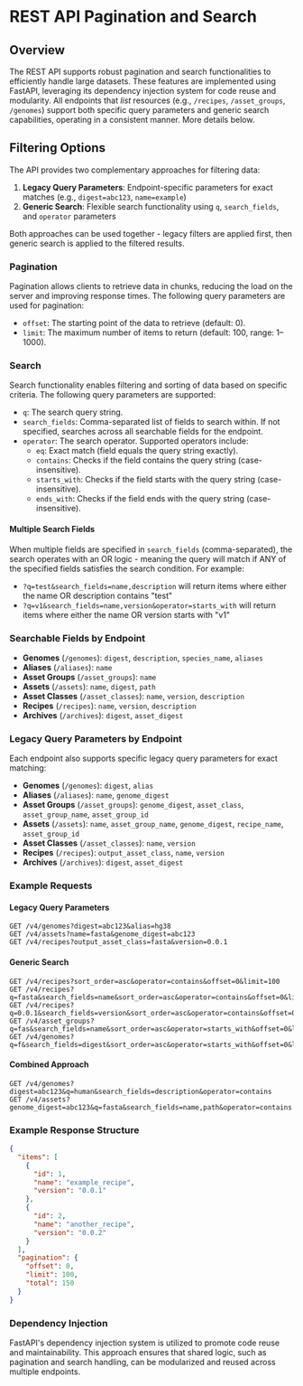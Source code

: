 # REST API Pagination and Search

## Overview

The REST API supports robust pagination and search functionalities to efficiently handle large datasets. These features are implemented using FastAPI, leveraging its dependency injection system for code reuse and modularity. All endpoints that _list_ resources (e.g., `/recipes`, `/asset_groups`, `/genomes`) support both specific query parameters and generic search capabilities, operating in a consistent manner. More details below.

## Filtering Options

The API provides two complementary approaches for filtering data:

1. **Legacy Query Parameters**: Endpoint-specific parameters for exact matches (e.g., `digest=abc123`, `name=example`)
2. **Generic Search**: Flexible search functionality using `q`, `search_fields`, and `operator` parameters

Both approaches can be used together - legacy filters are applied first, then generic search is applied to the filtered results.

### Pagination

Pagination allows clients to retrieve data in chunks, reducing the load on the server and improving response times. The following query parameters are used for pagination:

- `offset`: The starting point of the data to retrieve (default: 0).
- `limit`: The maximum number of items to return (default: 100, range: 1–1000).

### Search

Search functionality enables filtering and sorting of data based on specific criteria. The following query parameters are supported:

- `q`: The search query string.
- `search_fields`: Comma-separated list of fields to search within. If not specified, searches across all searchable fields for the endpoint.
- `operator`: The search operator. Supported operators include:
  - `eq`: Exact match (field equals the query string exactly).
  - `contains`: Checks if the field contains the query string (case-insensitive).
  - `starts_with`: Checks if the field starts with the query string (case-insensitive).
  - `ends_with`: Checks if the field ends with the query string (case-insensitive).

#### Multiple Search Fields

When multiple fields are specified in `search_fields` (comma-separated), the search operates with an OR logic - meaning the query will match if ANY of the specified fields satisfies the search condition. For example:

- `?q=test&search_fields=name,description` will return items where either the name OR description contains "test"
- `?q=v1&search_fields=name,version&operator=starts_with` will return items where either the name OR version starts with "v1"

### Searchable Fields by Endpoint

- **Genomes** (`/genomes`): `digest`, `description`, `species_name`, `aliases`
- **Aliases** (`/aliases`): `name`
- **Asset Groups** (`/asset_groups`): `name`
- **Assets** (`/assets`): `name`, `digest`, `path`
- **Asset Classes** (`/asset_classes`): `name`, `version`, `description`
- **Recipes** (`/recipes`): `name`, `version`, `description`
- **Archives** (`/archives`): `digest`, `asset_digest`

### Legacy Query Parameters by Endpoint

Each endpoint also supports specific legacy query parameters for exact matching:

- **Genomes** (`/genomes`): `digest`, `alias`
- **Aliases** (`/aliases`): `name`, `genome_digest`
- **Asset Groups** (`/asset_groups`): `genome_digest`, `asset_class`, `asset_group_name`, `asset_group_id`
- **Assets** (`/assets`): `name`, `asset_group_name`, `genome_digest`, `recipe_name`, `asset_group_id`
- **Asset Classes** (`/asset_classes`): `name`, `version`
- **Recipes** (`/recipes`): `output_asset_class`, `name`, `version`
- **Archives** (`/archives`): `digest`, `asset_digest`

### Example Requests

#### Legacy Query Parameters

```http
GET /v4/genomes?digest=abc123&alias=hg38
GET /v4/assets?name=fasta&genome_digest=abc123
GET /v4/recipes?output_asset_class=fasta&version=0.0.1
```

#### Generic Search

```http
GET /v4/recipes?sort_order=asc&operator=contains&offset=0&limit=100
GET /v4/recipes?q=fasta&search_fields=name&sort_order=asc&operator=contains&offset=0&limit=100
GET /v4/recipes?q=0.0.1&search_fields=version&sort_order=asc&operator=contains&offset=0&limit=100
GET /v4/asset_groups?q=fas&search_fields=name&sort_order=asc&operator=starts_with&offset=0&limit=100
GET /v4/genomes?q=f&search_fields=digest&sort_order=asc&operator=starts_with&offset=0&limit=100
```

#### Combined Approach

```http
GET /v4/genomes?digest=abc123&q=human&search_fields=description&operator=contains
GET /v4/assets?genome_digest=abc123&q=fasta&search_fields=name,path&operator=contains
```

### Example Response Structure

```json
{
  "items": [
    {
      "id": 1,
      "name": "example_recipe",
      "version": "0.0.1"
    },
    {
      "id": 2,
      "name": "another_recipe",
      "version": "0.0.2"
    }
  ],
  "pagination": {
    "offset": 0,
    "limit": 100,
    "total": 150
  }
}
```

### Dependency Injection

FastAPI's dependency injection system is utilized to promote code reuse and maintainability. This approach ensures that shared logic, such as pagination and search handling, can be modularized and reused across multiple endpoints.